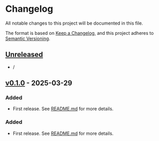# Changelog

All notable changes to this project will be documented in this file.

The format is based on [Keep a Changelog](https://keepachangelog.com/en/1.0.0/),
and this project adheres to [Semantic Versioning](https://semver.org/spec/v2.0.0.html).

## [Unreleased]

- /

## [v0.1.0] - 2025-03-29

### Added

- First release. See [README.md](https://github.com/Electa-Git/LineCableModels.jl/blob/main/README.md) for more details.

[Unreleased]: https://github.com/Electa-Git/LineCableModels.jl/compare/v0.1.0...HEAD
[v0.1.0]: https://github.com/Electa-Git/LineCableModels.jl/releases/tag/v0.1.0


### Added

- First release. See [README.md](https://github.com/Electa-Git/LineCableModels.jl/blob/main/README.md) for more details.

[Unreleased]: https://github.com/Electa-Git/LineCableModels.jl/compare/v0.1.0...HEAD